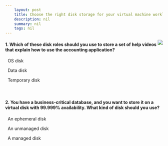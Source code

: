```yaml
---
    layout: post
    title: Choose the right disk storage for your virtual machine workload - Managed, unmanaged, and local disk storage
    description: nil
    summary: nil
    tags: nil
---
```



 <a target="_blank" href="https://docs.microsoft.com/en-us/learn/modules/choose-the-right-disk-storage-for-vm-workload/2-managed-unmanaged-local-disk-storage/"><i class="fas fa-external-link-alt"></i> </a>
 <img align="right" src="https://docs.microsoft.com/en-us/learn/achievements/choose-the-right-disk-storage-for-vm-workload.svg">
####  1. Which of these disk roles should you use to store a set of help videos that explain how to use the accounting application?


<i class='far fa-square'></i> &nbsp;&nbsp;OS disk

<i class='fas fa-check-square' style='color: Dodgerblue;'></i> &nbsp;&nbsp;Data disk

<i class='far fa-square'></i> &nbsp;&nbsp;Temporary disk
<br />
<br />
<br />

####  2. You have a business-critical database, and you want to store it on a virtual disk with 99.999% availability. What kind of disk should you use?


<i class='far fa-square'></i> &nbsp;&nbsp;An ephemeral disk

<i class='far fa-square'></i> &nbsp;&nbsp;An unmanaged disk

<i class='fas fa-check-square' style='color: Dodgerblue;'></i> &nbsp;&nbsp;A managed disk
<br />
<br />
<br />
